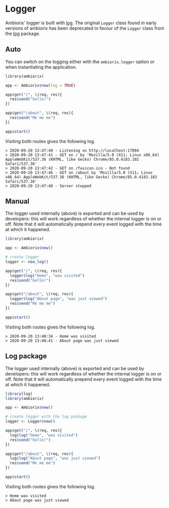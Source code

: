 # Logger

Ambiorix' logger is built with [log](https://log.opifex.org).
The original `Logger` class found in early versions of ambiorix 
has been deprecated in favour of the `Logger` class from 
the [log](https://log.opifex.org) package.

<!-- panels:start -->
<!-- div:title-panel -->
## Auto
<!-- div:left-panel -->

You can switch on the logging either with the `ambiorix.logger` option or when instantiating the application.

```r
library(ambiorix)

app <- Ambiorix$new(log = TRUE)

app$get("/", \(req, res){
  res$send("hello!")
})

app$get("/about", \(req, res){
  res$send("Me me me")
})

app$start()
```

<!-- div:right-panel -->

Visiting both routes gives the following log.

```
> 2020-09-20 13:47:40 - Listening on http://localhost:17094
> 2020-09-20 13:47:41 - GET on / by 'Mozilla/5.0 (X11; Linux x86_64) AppleWebKit/537.36 (KHTML, like Gecko) Chrome/85.0.4183.102 Safari/537.36'
> 2020-09-20 13:47:42 - GET on /favicon.ico - Not found
> 2020-09-20 13:47:46 - GET on /about by 'Mozilla/5.0 (X11; Linux x86_64) AppleWebKit/537.36 (KHTML, like Gecko) Chrome/85.0.4183.102 Safari/537.36'
> 2020-09-20 13:47:48 - Server stopped
```

<!-- panels:end -->


<!-- panels:start -->
<!-- div:title-panel -->
## Manual
<!-- div:left-panel -->
The logger used internally (above) is exported and can be used by developers: this will work regardless of whether the internal logger is on or off. Note that it will automatically prepend every event logged with the time at which it happened.

```r
library(ambiorix)

app <- Ambiorix$new()

# create logger
logger <- new_log()

app$get("/", \(req, res){
  logger$log("Home", "was visited")
  res$send("hello!")
})

app$get("/about", \(req, res){
  logger$log("About page", "was just viewed")
  res$send("Me me me")
})

app$start()
```
<!-- div:right-panel -->
Visiting both routes gives the following log.

```
> 2020-09-20 13:48:34 - Home was visited
> 2020-09-20 13:48:41 - About page was just viewed
```
<!-- panels:end -->

<!-- panels:start -->
<!-- div:title-panel -->
## Log package
<!-- div:left-panel -->
The logger used internally (above) is exported and can be used by developers: this will work regardless of whether the internal logger is on or off. Note that it will automatically prepend every event logged with the time at which it happened.

```r
library(log)
library(ambiorix)

app <- Ambiorix$new()

# create logger with the log package
logger <- Logger$new()

app$get("/", \(req, res){
  log$log("Home", "was visited")
  res$send("hello!")
})

app$get("/about", \(req, res){
  log$log("About page", "was just viewed")
  res$send("Me me me")
})

app$start()
```
<!-- div:right-panel -->
Visiting both routes gives the following log.

```
> Home was visited
> About page was just viewed
```
<!-- panels:end -->

